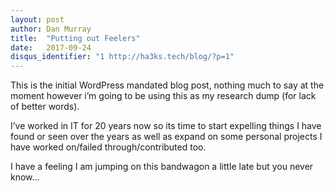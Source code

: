 ```yaml
---
layout: post
author: Dan Murray
title:  "Putting out Feelers"
date:   2017-09-24
disqus_identifier: "1 http://ha3ks.tech/blog/?p=1"
---
```

This is the initial WordPress mandated blog post, nothing much to say at the moment however i’m going to be using this as my research dump (for lack of better words).

I’ve worked in IT for 20 years now so its time to start expelling things I have found or seen over the years as well as expand on some personal projects I have worked on/failed through/contributed too.

I have a feeling I am jumping on this bandwagon a little late but you never know…
